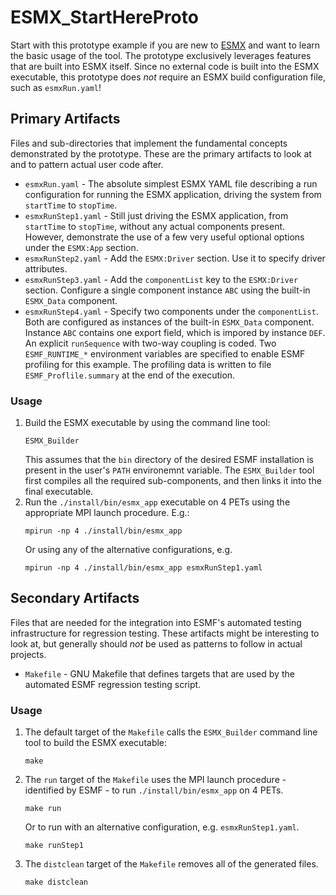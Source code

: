 # ESMX_StartHereProto

Start with this prototype example if you are new to [ESMX](https://github.com/esmf-org/esmf/tree/develop/src/addon/ESMX) and want to learn the basic usage of the tool. The prototype exclusively leverages features that are built into ESMX itself. Since no external code is built into the ESMX executable, this prototype does *not* require an ESMX build configuration file, such as `esmxRun.yaml`!

## Primary Artifacts

Files and sub-directories that implement the fundamental concepts demonstrated by the prototype. These are the primary artifacts to look at and to pattern actual user code after.

- `esmxRun.yaml`         - The absolute simplest ESMX YAML file describing a run configuration for running the ESMX application, driving the system from `startTime` to `stopTime`.
- `esmxRunStep1.yaml`    - Still just driving the ESMX application, from `startTime` to `stopTime`, without any actual components present. However, demonstrate the use of a few very useful optional options under the `ESMX:App` section.
- `esmxRunStep2.yaml`    - Add the `ESMX:Driver` section. Use it to specify driver attributes.
- `esmxRunStep3.yaml`    - Add the `componentList` key to the `ESMX:Driver` section. Configure a single component instance `ABC` using the built-in `ESMX_Data` component.
- `esmxRunStep4.yaml`    - Specify two components under the `componentList`. Both are configured as instances of the built-in `ESMX_Data` component. Instance `ABC` contains one export field, which is impored by instance `DEF`. An explicit `runSequence` with two-way coupling is coded. Two `ESMF_RUNTIME_*` environment variables are specified to enable ESMF profiling for this example. The profiling data is written to file `ESMF_Proflile.summary` at the end of the execution.

### Usage

1. Build the ESMX executable by using the command line tool:
   ```
   ESMX_Builder
   ```
   This assumes that the `bin` directory of the desired ESMF installation is present in the user's `PATH` environemnt variable. The `ESMX_Builder` tool first compiles all the required sub-components, and then links it into the final executable.
2. Run the `./install/bin/esmx_app` executable on 4 PETs using the appropriate MPI launch procedure. E.g.:
   ```
   mpirun -np 4 ./install/bin/esmx_app
   ```
   Or using any of the alternative configurations, e.g.
   ```
   mpirun -np 4 ./install/bin/esmx_app esmxRunStep1.yaml
   ```

## Secondary Artifacts

Files that are needed for the integration into ESMF's automated testing infrastructure for regression testing. These artifacts might be interesting to look at, but generally should *not* be used as patterns to follow in actual projects.

- `Makefile`        - GNU Makefile that defines targets that are used by the automated ESMF regression testing script.

### Usage

1. The default target of the `Makefile` calls the `ESMX_Builder` command line tool to build the ESMX executable:
   ```
   make
   ```
2. The `run` target of the `Makefile` uses the MPI launch procedure - identified by ESMF - to run `./install/bin/esmx_app` on 4 PETs.
   ```
   make run
   ```
   Or to run with an alternative configuration, e.g. `esmxRunStep1.yaml`.
   ```
   make runStep1
   ```
3. The `distclean` target of the `Makefile` removes all of the generated files.
   ```
   make distclean
   ```
